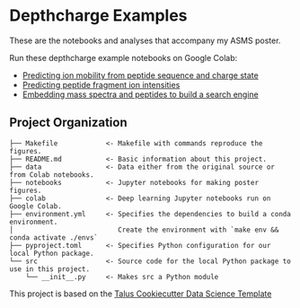 # Depthcharge Examples

These are the notebooks and analyses that accompany my ASMS poster.

Run these depthcharge example notebooks on Google Colab:

- [Predicting ion mobility from peptide sequence and charge state]()
- [Predicting peptide fragment ion intensities]()
- [Embedding mass spectra and peptides to build a search engine]()


## Project Organization

```
├── Makefile            <- Makefile with commands reproduce the figures.
├── README.md           <- Basic information about this project.
├── data                <- Data either from the original source or from Colab notebooks.
├── notebooks           <- Jupyter notebooks for making poster figures.
├── colab               <- Deep learning Jupyter notebooks run on Google Colab.
├── environment.yml     <- Specifies the dependencies to build a conda environment.
│                          Create the environment with `make env && conda activate ./envs`
├── pyproject.toml      <- Specifies Python configuration for our local Python package.
└── src                 <- Source code for the local Python package to use in this project.
    └── __init__.py     <- Makes src a Python module
```

This project is based on the [Talus Cookiecutter Data Science
Template](https://github.com/TalusBio/cookiecutter-data-science)

